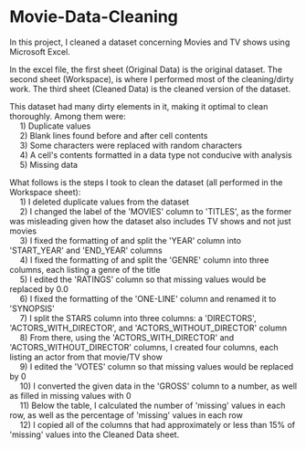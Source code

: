 # Movie-Data-Cleaning

In this project, I cleaned a dataset concerning Movies and TV shows using Microsoft Excel.

In the excel file, the first sheet (Original Data) is the original dataset. The second sheet (Workspace), is where I performed most of the cleaning/dirty work. The third sheet (Cleaned Data) is the cleaned version of the dataset.

This dataset had many dirty elements in it, making it optimal to clean thoroughly. Among them were:  
&emsp; 1) Duplicate values  
&emsp; 2) Blank lines found before and after cell contents  
&emsp; 3) Some characters were replaced with random characters  
&emsp; 4) A cell's contents formatted in a data type not conducive with analysis  
&emsp; 5) Missing data  

What follows is the steps I took to clean the dataset (all performed in the Workspace sheet):  
&emsp; 1) I deleted duplicate values from the dataset  
&emsp; 2) I changed the label of the 'MOVIES' column to 'TITLES', as the former was misleading given how the dataset also includes TV shows and not just movies  
&emsp; 3) I fixed the formatting of and split the 'YEAR' column into 'START_YEAR' and 'END_YEAR' columns  
&emsp; 4) I fixed the formatting of and split the 'GENRE' column into three columns, each listing a genre of the title  
&emsp; 5) I edited the 'RATINGS' column so that missing values would be replaced by 0.0  
&emsp; 6) I fixed the formatting of the 'ONE-LINE' column and renamed it to 'SYNOPSIS'  
&emsp; 7) I split the STARS column into three columns: a 'DIRECTORS', 'ACTORS_WITH_DIRECTOR', and 'ACTORS_WITHOUT_DIRECTOR' column  
&emsp; 8) From there, using the 'ACTORS_WITH_DIRECTOR' and 'ACTORS_WITHOUT_DIRECTOR' columns, I created four columns, each listing an actor from that movie/TV show  
&emsp; 9) I edited the 'VOTES' column so that missing values would be replaced by 0  
&emsp; 10) I converted the given data in the 'GROSS' column to a number, as well as filled in missing values with 0  
&emsp; 11) Below the table, I calculated the number of 'missing' values in each row, as well as the percentage of 'missing' values in each row  
&emsp; 12) I copied all of the columns that had approximately or less than 15% of 'missing' values into the Cleaned Data sheet.  
